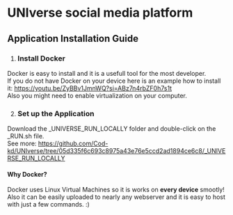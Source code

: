 # UNIverse social media platform

## Application Installation Guide
1. ### Install Docker
Docker is easy to install and it is a usefull tool for the most developer.
<br>If you do not have Docker on your device here is an example how to install it: https://youtu.be/ZyBBv1JmnWQ?si=ABz7n4rbZF0h7s1t
<br>Also you might need to enable virtualization on your computer.

2. ### Set up the Application
Download the _UNIVERSE_RUN_LOCALLY folder and double-click on the _RUN.sh file.
<br>See more: https://github.com/Cod-kd/UNIverse/tree/05d335f6c693c8975a43e76e5ccd2ad1894ce6c8/_UNIVERSE_RUN_LOCALLY

#### Why Docker?
Docker uses Linux Virtual Machines so it is works on **every device** smootly! Also it can be easily uploaded to nearly any webserver and it is easy to host with just a few commands. :)

